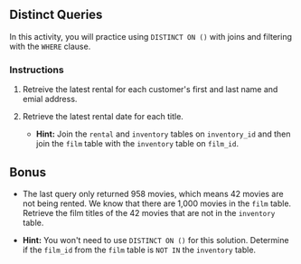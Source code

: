## Distinct Queries

In this activity, you will practice using `DISTINCT ON ()` with joins and filtering with the `WHERE` clause.

### Instructions

1. Retreive the latest rental for each customer's first and last name and emial address. 

2. Retrieve the latest rental date for each title. 

   * **Hint:** Join the `rental` and `inventory` tables on `inventory_id` and then join the `film` table with the `inventory` table on `film_id`. 

## Bonus

* The last query only returned 958 movies, which means 42 movies are not being rented. We know that there are 1,000 movies in the `film` table. Retrieve the film titles of the 42 movies that are not in the `inventory` table. 

* **Hint:** You won't need to use `DISTINCT ON ()` for this solution. Determine if the `film_id` from the `film` table is `NOT IN` the `inventory` table. 

